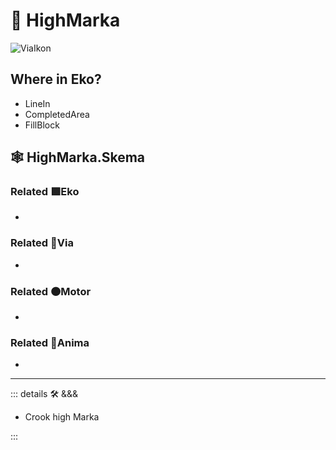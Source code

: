 # 🔻 <via>HighMarka</via>

![ViaIkon](/BetaIkon/Via_Ikon.png)

## Where in Eko?

- LineIn
- CompletedArea
- FillBlock

## 🕸 HighMarka.Skema

### Related 🟩<ekos>Eko</ekos>

-

### Related 🔻<via>Via</via>

-

### Related 🟠<motor>Motor</motor>

-

### Related 💜<anima>Anima</anima>

-

---

<!-- =================================================== -->
<!-- =================================================== -->
<!-- =================================================== -->
<!-- =================================================== -->
<!-- =================================================== -->
::: details 🛠 <dev>&&&</dev>

- Crook high Marka

:::

